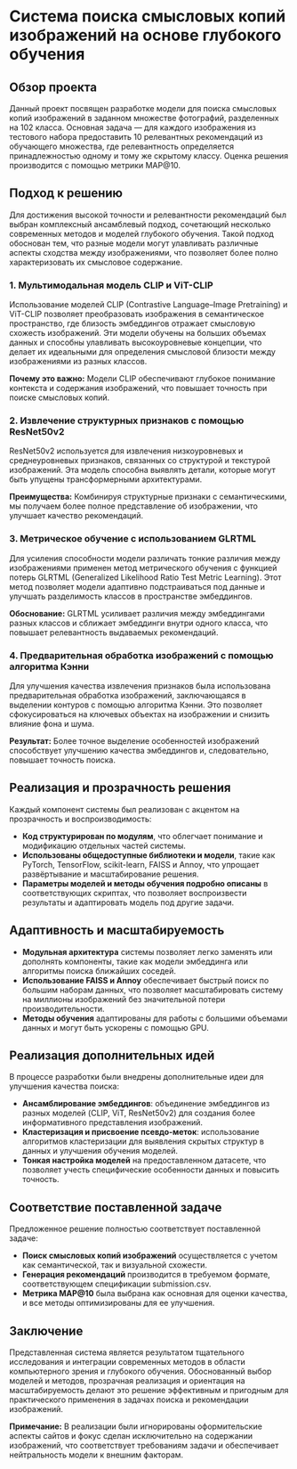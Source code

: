 # Система поиска смысловых копий изображений на основе глубокого обучения

## Обзор проекта

Данный проект посвящен разработке модели для поиска смысловых копий изображений в заданном множестве фотографий, разделенных на 102 класса. Основная задача — для каждого изображения из тестового набора предоставить 10 релевантных рекомендаций из обучающего множества, где релевантность определяется принадлежностью одному и тому же скрытому классу. Оценка решения производится с помощью метрики MAP@10.

## Подход к решению

Для достижения высокой точности и релевантности рекомендаций был выбран комплексный ансамблевый подход, сочетающий несколько современных методов и моделей глубокого обучения. Такой подход обоснован тем, что разные модели могут улавливать различные аспекты сходства между изображениями, что позволяет более полно характеризовать их смысловое содержание.

### 1. Мультимодальная модель CLIP и ViT-CLIP

Использование моделей CLIP (Contrastive Language–Image Pretraining) и ViT-CLIP позволяет преобразовать изображения в семантическое пространство, где близость эмбеддингов отражает смысловую схожесть изображений. Эти модели обучены на больших объемах данных и способны улавливать высокоуровневые концепции, что делает их идеальными для определения смысловой близости между изображениями из разных классов.

**Почему это важно:** Модели CLIP обеспечивают глубокое понимание контекста и содержания изображений, что повышает точность при поиске смысловых копий.

### 2. Извлечение структурных признаков с помощью ResNet50v2

ResNet50v2 используется для извлечения низкоуровневых и среднеуровневых признаков, связанных со структурой и текстурой изображений. Эта модель способна выявлять детали, которые могут быть упущены трансформерными архитектурами.

**Преимущества:** Комбинируя структурные признаки с семантическими, мы получаем более полное представление об изображении, что улучшает качество рекомендаций.

### 3. Метрическое обучение с использованием GLRTML

Для усиления способности модели различать тонкие различия между изображениями применен метод метрического обучения с функцией потерь GLRTML (Generalized Likelihood Ratio Test Metric Learning). Этот метод позволяет модели адаптивно подстраиваться под данные и улучшать разделимость классов в пространстве эмбеддингов.

**Обоснование:** GLRTML усиливает различия между эмбеддингами разных классов и сближает эмбеддинги внутри одного класса, что повышает релевантность выдаваемых рекомендаций.

### 4. Предварительная обработка изображений с помощью алгоритма Кэнни

Для улучшения качества извлечения признаков была использована предварительная обработка изображений, заключающаяся в выделении контуров с помощью алгоритма Кэнни. Это позволяет сфокусироваться на ключевых объектах на изображении и снизить влияние фона и шума.

**Результат:** Более точное выделение особенностей изображений способствует улучшению качества эмбеддингов и, следовательно, повышает точность поиска.

## Реализация и прозрачность решения

Каждый компонент системы был реализован с акцентом на прозрачность и воспроизводимость:

- **Код структурирован по модулям**, что облегчает понимание и модификацию отдельных частей системы.
- **Использованы общедоступные библиотеки и модели**, такие как PyTorch, TensorFlow, scikit-learn, FAISS и Annoy, что упрощает развёртывание и масштабирование решения.
- **Параметры моделей и методы обучения подробно описаны** в соответствующих скриптах, что позволяет воспроизвести результаты и адаптировать модель под другие задачи.

## Адаптивность и масштабируемость

- **Модульная архитектура** системы позволяет легко заменять или дополнять компоненты, такие как модели эмбеддинга или алгоритмы поиска ближайших соседей.
- **Использование FAISS и Annoy** обеспечивает быстрый поиск по большим наборам данных, что позволяет масштабировать систему на миллионы изображений без значительной потери производительности.
- **Методы обучения** адаптированы для работы с большими объемами данных и могут быть ускорены с помощью GPU.

## Реализация дополнительных идей

В процессе разработки были внедрены дополнительные идеи для улучшения качества поиска:

- **Ансамблирование эмбеддингов**: объединение эмбеддингов из разных моделей (CLIP, ViT, ResNet50v2) для создания более информативного представления изображений.
- **Кластеризация и присвоение псевдо-меток**: использование алгоритмов кластеризации для выявления скрытых структур в данных и улучшения обучения моделей.
- **Тонкая настройка моделей** на предоставленном датасете, что позволяет учесть специфические особенности данных и повысить точность.

## Соответствие поставленной задаче

Предложенное решение полностью соответствует поставленной задаче:

- **Поиск смысловых копий изображений** осуществляется с учетом как семантической, так и визуальной схожести.
- **Генерация рекомендаций** производится в требуемом формате, соответствующем спецификации submission.csv.
- **Метрика MAP@10** была выбрана как основная для оценки качества, и все методы оптимизированы для ее улучшения.

## Заключение

Представленная система является результатом тщательного исследования и интеграции современных методов в области компьютерного зрения и глубокого обучения. Обоснованный выбор моделей и методов, прозрачная реализация и ориентация на масштабируемость делают это решение эффективным и пригодным для практического применения в задачах поиска и рекомендации изображений.

**Примечание:** В реализации были игнорированы оформительские аспекты сайтов и фокус сделан исключительно на содержании изображений, что соответствует требованиям задачи и обеспечивает нейтральность модели к внешним факторам.

